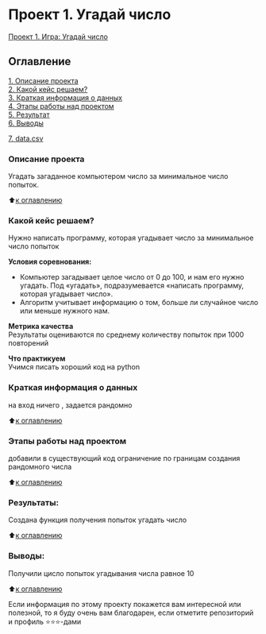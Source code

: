 # Проект 1. Угадай число
[Проект 1. Игра: Угадай число](Guess_the_number/game_v2.py)

## Оглавление  
[1. Описание проекта](#Описание-проекта)  
[2. Какой кейс решаем?](#Какой-кейс-решаем)  
[3. Краткая информация о данных](#Краткая-информация-о-данных)  
[4. Этапы работы над проектом](#Этапы-работы-над-проектом)  
[5. Результат](#Результат)    
[6. Выводы](#Выводы) 

[7. data.csv](https://drive.google.com/file/d/1kKY9m4pv13f-fp2F48aqIxm3cSpruGEm/view?usp=sharing)


### Описание проекта    
Угадать загаданное компьютером число за минимальное число попыток.

:arrow_up:[к оглавлению](https://github.com/LM8818/SF_Rep/tree/master/Guess_the_number/README.md/#Оглавление)


### Какой кейс решаем?    
Нужно написать программу, которая угадывает число за минимальное число попыток

**Условия соревнования:**  
- Компьютер загадывает целое число от 0 до 100, и нам его нужно угадать. Под «угадать», подразумевается «написать программу, которая угадывает число».
- Алгоритм учитывает информацию о том, больше ли случайное число или меньше нужного нам.

**Метрика качества**     
Результаты оцениваются по среднему количеству попыток при 1000 повторений

**Что практикуем**     
Учимся писать хороший код на python


### Краткая информация о данных
на вход ничего , задается рандомно
  
:arrow_up:[к оглавлению](https://github.com/LM8818/SF_REPO/tree/main/Project1#Оглавление)


### Этапы работы над проектом  
добавили в существующий код ограничение по границам создания рандомного числа

:arrow_up:[к оглавлению](https://github.com/LM8818/SF_REPO/tree/main/Project1#Оглавление)


### Результаты:  
Создана функция получения попыток угадать число

:arrow_up:[к оглавлению](https://github.com/LM8818/SF_REPO/tree/main/Project1#Оглавление)


### Выводы:  
Получили цисло попыток угадывания числа равное 10

:arrow_up:[к оглавлению](https://github.com/LM8818/SF_REPO/tree/main/Project1#Оглавление)


Если информация по этому проекту покажется вам интересной или полезной, то я буду очень вам благодарен, если отметите репозиторий и профиль ⭐️⭐️⭐️-дами
